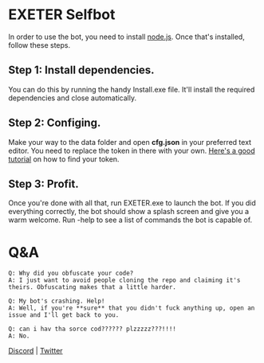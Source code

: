 # EXETER Selfbot

In order to use the bot, you need to install [node.js](https://nodejs.org/). Once that's installed, follow these steps.

## Step 1: Install dependencies.
You can do this by running the handy Install.exe file. It'll install the required dependencies and close automatically.

## Step 2: Configing.
Make your way to the data folder and open **cfg.json** in your preferred text editor. You need to replace the token in there with your own. [Here's a good tutorial](https://www.youtube.com/watch?v=YEgFvgg7ZPI) on how to find your token.

## Step 3: Profit.
Once you're done with all that, run EXETER.exe to launch the bot. If you did everything correctly, the bot should show a splash screen and give you a warm welcome. Run -help to see a list of commands the bot is capable of.

# Q&A

```
Q: Why did you obfuscate your code?
A: I just want to avoid people cloning the repo and claiming it's theirs. Obfuscating makes that a little harder.

Q: My bot's crashing. Help!
A: Well, if you're **sure** that you didn't fuck anything up, open an issue and I'll get back to you.

Q: can i hav tha sorce cod?????? plzzzzz???!!!!
A: No.
```

[Discord](https://discord.gg/TZkth75) | [Twitter](https://twitter.com/zzzuoa)

